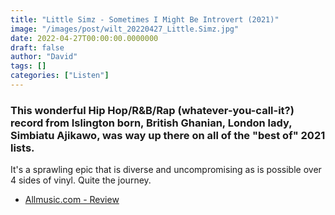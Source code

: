 ```yaml
---
title: "Little Simz - Sometimes I Might Be Introvert (2021)"
image: "/images/post/wilt_20220427_Little.Simz.jpg"
date: 2022-04-27T00:00:00.0000000
draft: false
author: "David"
tags: []
categories: ["Listen"]
---
```

### This wonderful Hip Hop/R&B/Rap (whatever-you-call-it?) record from Islington born, British Ghanian, London lady, Simbiatu Ajikawo, was way up there on all of the "best of" 2021 lists.

 It's a sprawling epic that is diverse and uncompromising as is possible over 4 sides of vinyl. Quite the journey.

-  [Allmusic.com - Review](https://www.allmusic.com/album/sometimes-i-might-be-introvert-mw0003516512)